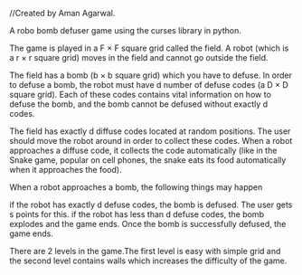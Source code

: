 //Created by Aman Agarwal.



A robo bomb defuser game using the curses library in python.


The game is played in a F × F square grid called the field. A robot (which is a r × r square grid) moves in the field and cannot go outside the field.

The field has a bomb (b × b square grid) which you have to defuse. In order to defuse a bomb, the robot must have d number of defuse codes (a D × D square grid). Each of these codes contains vital information on how to defuse the bomb, and the bomb cannot be defused without exactly d codes.

The field has exactly d diffuse codes located at random positions. The user should move the robot around in order to collect these codes. When a robot approaches a diffuse code, it collects the code automatically (like in the Snake game, popular on cell phones, the snake eats its food automatically when it approaches the food).

When a robot approaches a bomb, the following things may happen

if the robot has exactly d defuse codes, the bomb is defused. The user gets s points for this.
if the robot has less than d defuse codes, the bomb explodes and the game ends.
Once the bomb is successfully defused, the game ends.

There are 2 levels in the game.The first level is easy with simple grid and the second level contains walls which increases the difficulty of the game.
